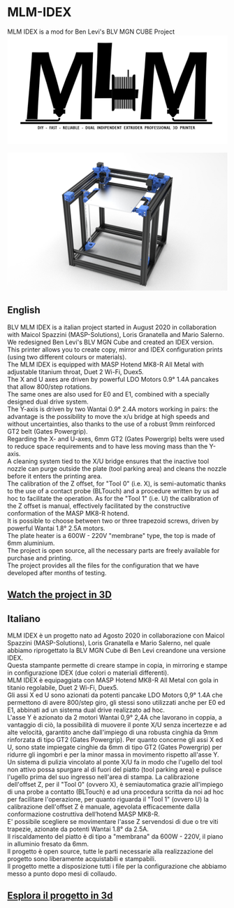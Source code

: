 # MLM-IDEX<br/>
MLM IDEX is a mod for Ben Levi's BLV MGN CUBE Project
<br/>
![Alt text](mlmlogo.jpg)<br/>
<br/>
![Alt text](./Pictures/mlm%20idex.13.jpg)<br/>

## English<br/>
BLV MLM IDEX is a italian project started in August 2020 in collaboration with Maicol Spazzini (MASP-Solutions), Loris Granatella and Mario Salerno.<br/> 
We redesigned Ben Levi's BLV MGN Cube and created an IDEX version.<br/> 
This printer allows you to create copy, mirror and IDEX configuration prints (using two different colours or materials).<br/>
The MLM IDEX is equipped with MASP Hotend MK8-R All Metal with adjustable titanium throat, Duet 2 Wi-Fi, Duex5.<br/>
The X and U axes are driven by powerful LDO Motors 0.9° 1.4A pancakes that allow 800/step rotations.<br/>
The same ones are also used for E0 and E1, combined with a specially designed dual drive system.<br/>
The Y-axis is driven by two Wantai 0.9° 2.4A motors working in pairs: the advantage is the possibility to move the x/u bridge at high speeds and without uncertainties, also thanks to the use of a robust 9mm reinforced GT2 belt (Gates Powergrip).<br/>
Regarding the X- and U-axes, 6mm GT2 (Gates Powergrip) belts were used to reduce space requirements and to have less moving mass than the Y-axis.<br/>
A cleaning system tied to the X/U bridge ensures that the inactive tool nozzle can purge outside the plate (tool parking area) and cleans the nozzle before it enters the printing area.<br/>
The calibration of the Z offset, for "Tool 0" (i.e. X), is semi-automatic thanks to the use of a contact probe (BLTouch) and a procedure written by us ad hoc to facilitate the operation. As for the "Tool 1" (i.e. U) the calibration of the Z offset is manual, effectively facilitated by the constructive conformation of the MASP MK8-R hotend.<br/>
It is possible to choose between two or three trapezoid screws, driven by powerful Wantai 1.8° 2.5A motors.<br/>
The plate heater is a 600W - 220V "membrane" type, the top is made of 6mm aluminium.<br/>
The project is open source, all the necessary parts are freely available for purchase and printing.<br/>
The project provides all the files for the configuration that we have developed after months of testing.<br/>
## [Watch the project in 3D](https://a360.co/3HS0RNv) 


## Italiano<br/>
MLM IDEX è un progetto nato ad Agosto 2020 in collaborazione con Maicol Spazzini (MASP-Solutions),  Loris Granatella e Mario Salerno, nel quale abbiamo riprogettato la BLV MGN Cube di Ben Levi creandone una versione IDEX.<br/> 
Questa stampante permette di creare stampe in copia, in mirroring e stampe in configurazione IDEX (due colori o materiali differenti).<br/>
MLM IDEX è equipaggiata con MASP Hotend MK8-R All Metal con gola in titanio regolabile, Duet 2 Wi-Fi, Duex5.<br/>
Gli assi X ed U sono azionati da potenti pancake LDO Motors 0,9° 1.4A che permettono di avere 800/step giro, gli stessi sono utilizzati anche per E0 ed E1, abbinati ad un sistema dual drive realizzato ad hoc.<br/>
L'asse Y è azionato da 2 motori Wantai 0,9° 2,4A che lavorano in coppia, a vantaggio di ciò, la possibilità di muovere il ponte X/U senza incertezze e ad alte velocità, garantito anche dall'impiego di una robusta cinghia da 9mm rinforzata di tipo GT2 (Gates Powergrip).
Per quanto concerne gli assi X ed U, sono state impiegate cinghie da 6mm di tipo GT2 (Gates Powergrip) per ridurre gli ingombri e per la minor massa in movimento rispetto all'asse Y.<br/>
Un sistema di pulizia vincolato al ponte X/U fa in modo che l'ugello del tool non attivo possa spurgare al di fuori del piatto (tool parking area) e pulisce l'ugello prima del suo ingresso nell'area di stampa.
La calibrazione dell'offset Z, per il "Tool 0" (ovvero X), è semiautomatica grazie all'impiego di una probe a contatto (BLTouch) e ad una procedura scritta da noi ad hoc per facilitare l'operazione, per quanto riguarda il "Tool 1" (ovvero U) la calibrazione dell'offset Z è manuale, agevolata efficacemente dalla conformazione costruttiva dell’hotend MASP MK8-R.<br/>
E' possibile scegliere se movimentare l'asse Z servendosi di due o tre viti trapezie, azionate da potenti Wantai 1.8° da 2.5A.<br/>
Il riscaldamento del piatto è di tipo a "membrana" da 600W - 220V, il piano in alluminio fresato da 6mm.<br/>
Il progetto è open source, tutte le parti necessarie alla realizzazione del progetto sono liberamente acquistabili e stampabili.<br/>
Il progetto mette a disposizione tutti i file per la configurazione che abbiamo messo a punto dopo mesi di collaudo.<br/>
## [Esplora il progetto in 3d](https://a360.co/3HS0RNv) 
